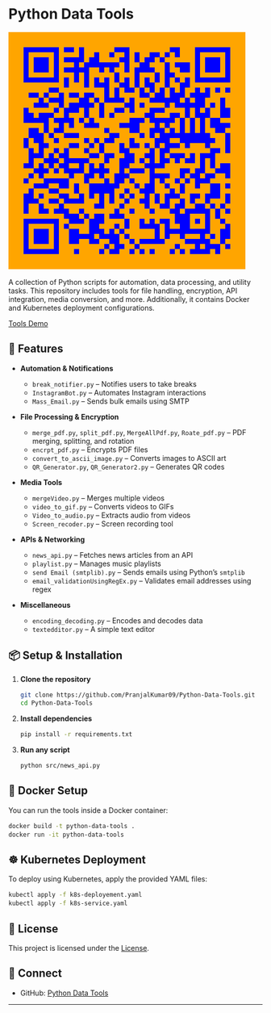 # Python Data Tools  

![Python Data Tools](static/image.png)  

A collection of Python scripts for automation, data processing, and utility tasks. This repository includes tools for file handling, encryption, API integration, media conversion, and more. Additionally, it contains Docker and Kubernetes deployment configurations. 


[Tools Demo](static/image2.png)


## 📌 Features  

- **Automation & Notifications**  
  - `break_notifier.py` – Notifies users to take breaks  
  - `InstagramBot.py` – Automates Instagram interactions  
  - `Mass_Email.py` – Sends bulk emails using SMTP  

- **File Processing & Encryption**  
  - `merge_pdf.py`, `split_pdf.py`, `MergeAllPdf.py`, `Roate_pdf.py` – PDF merging, splitting, and rotation  
  - `encrpt_pdf.py` – Encrypts PDF files  
  - `convert_to_ascii_image.py` – Converts images to ASCII art  
  - `QR_Generator.py`, `QR_Generator2.py` – Generates QR codes  

- **Media Tools**  
  - `mergeVideo.py` – Merges multiple videos  
  - `video_to_gif.py` – Converts videos to GIFs  
  - `Video_to_audio.py` – Extracts audio from videos  
  - `Screen_recoder.py` – Screen recording tool  

- **APIs & Networking**  
  - `news_api.py` – Fetches news articles from an API  
  - `playlist.py` – Manages music playlists  
  - `send Email (smtplib).py` – Sends emails using Python’s `smtplib`  
  - `email_validationUsingRegEx.py` – Validates email addresses using regex  

- **Miscellaneous**  
  - `encoding_decoding.py` – Encodes and decodes data  
  - `textedditor.py` – A simple text editor  

## 📦 Setup & Installation  

1. **Clone the repository**  
   ```sh
   git clone https://github.com/PranjalKumar09/Python-Data-Tools.git  
   cd Python-Data-Tools  
   ```  

2. **Install dependencies**  
   ```sh
   pip install -r requirements.txt  
   ```  

3. **Run any script**  
   ```sh
   python src/news_api.py  
   ```  

## 🐳 Docker Setup  

You can run the tools inside a Docker container:  

```sh
docker build -t python-data-tools .  
docker run -it python-data-tools  
```  

## ☸️ Kubernetes Deployment  

To deploy using Kubernetes, apply the provided YAML files:  

```sh
kubectl apply -f k8s-deployement.yaml  
kubectl apply -f k8s-service.yaml  
```  

## 📜 License  

This project is licensed under the [License](LICENSE).  

## 🔗 Connect  

- GitHub: [Python Data Tools](https://github.com/PranjalKumar09/Python-Data-Tools)  

---
